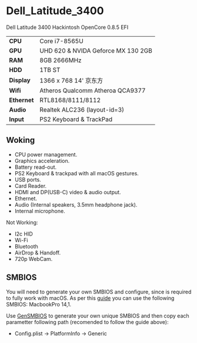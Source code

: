 # Dell_Latitude_3400
Dell Latitude 3400 Hackintosh OpenCore 0.8.5 EFI

|              |                                     |
| ------------ | ----------------------------------- |
| **CPU**      | Core i7-8565U                       |
| **GPU**      | UHD 620 &  NVIDA Geforce MX 130 2GB |
| **RAM**      | 8GB 2666MHz                         |
| **HDD**      | 1TB ST                              |
| **Display**  | 1366 x 768 14' 京东方               |
| **Wifi**     | Atheros Qualcomm Atheroa QCA9377    |
| **Ethernet** | RTL8168/8111/8112                   |
| **Audio**    | Realtek ALC236 (layout-id=3)        |
| **Input**    | PS2 Keyboard & TrackPad             |

## Woking

-  CPU power management.
-  Graphics acceleration.
-  Battery read-out.
-  PS2 Keyboard & trackpad with all macOS gestures.
-  USB ports.
-  Card Reader.
-  HDMI and DP(USB-C) video & audio output.
-  Ethernet.
-  Audio (Internal speakers, 3.5mm headphone jack).
-  Internal microphone.

Not Working:

- I2c HID
-  Wi-Fi
- Bluetooth
-  AirDrop & Handoff.
- 720p WebCam.

## SMBIOS

You will need to generate your own SMBIOS and configure, since is required to fully work with macOS. As per this [guide](https://dortania.github.io/OpenCore-Install-Guide/config-laptop.plist/kaby-lake.html#platforminfo) you can use the following SMBIOS: MacbookPro 14,1.

Use [GenSMBIOS](https://github.com/corpnewt/GenSMBIOS) to generate your own unique SMBIOS and then copy each parametter following path (recomended to follow the guide above):

- Config.plist -> PlatformInfo -> Generic
